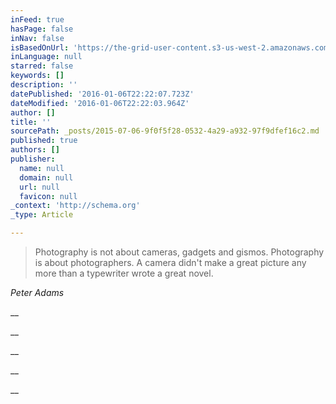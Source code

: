 ```yaml
---
inFeed: true
hasPage: false
inNav: false
isBasedOnUrl: 'https://the-grid-user-content.s3-us-west-2.amazonaws.com/5b485b54-404a-47a4-a951-afaaf409469e.jpg'
inLanguage: null
starred: false
keywords: []
description: ''
datePublished: '2016-01-06T22:22:07.723Z'
dateModified: '2016-01-06T22:22:03.964Z'
author: []
title: ''
sourcePath: _posts/2015-07-06-9f0f5f28-0532-4a29-a932-97f9dfef16c2.md
published: true
authors: []
publisher:
  name: null
  domain: null
  url: null
  favicon: null
_context: 'http://schema.org'
_type: Article

---
```

> Photography is not about cameras, gadgets and gismos. Photography is about photographers. A camera didn't make a great picture any more than a typewriter wrote a great novel.

_Peter Adams_

__

__

__

__

__

[][0]

[0]: http://www.photoquotes.com/showquotes.aspx?id=456&name=Adams,Peter
